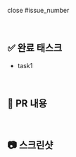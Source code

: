 <!-- 이슈 제목과 동일하게 PR의 제목은 "구현 타입: 구현내용 " -->
close #issue_number

<br />

## ✅ 완료 태스크
- task1

<br />

## 🔎 PR 내용

<!-- 팀원들에게 PR의 내용을 설명해주세요 -->
<!-- 기록하고 싶은 트러블 슈팅이나 어려웠던 혹은 공유하고 싶었던 챌린징 요소들도 함께 적어줘도 괜찮아요 -->

<br />

## 📷 스크린샷

<!-- 팀원들이 이해할 수 있게 구현한 화면을 보여주세요 -->
